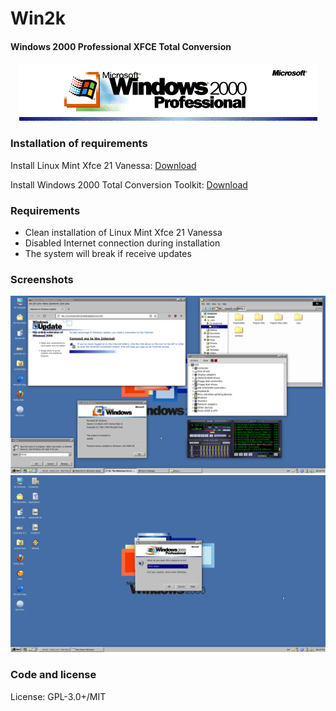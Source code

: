 # Win2k
#### Windows 2000 Professional XFCE Total Conversion

<p align="center">
<img src="logo.png" alt="Icon"/>
</p>



### Installation of requirements
Install Linux Mint Xfce 21 Vanessa: <a href="https://linuxmint.com/edition.php?id=301">Download</a>

Install Windows 2000 Total Conversion Toolkit: <a href="https://archive.org/details/win-2k_202412">Download</a>



### Requirements

- Clean installation of Linux Mint Xfce 21 Vanessa
- Disabled Internet connection during installation
- The system will break if receive updates

### Screenshots
<img src="d12.png" alt="Icon"/>
<img src="d22.png" alt="Icon"/>

### Code and license
License: GPL-3.0+/MIT
